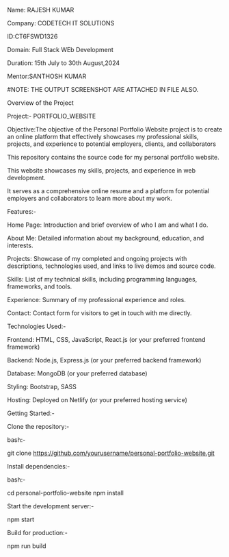 Name: RAJESH KUMAR

Company: CODETECH IT SOLUTIONS

ID:CT6FSWD1326

Domain: Full Stack WEb Development

Duration: 15th July to 30th August,2024

Mentor:SANTHOSH KUMAR

#NOTE: THE OUTPUT SCREENSHOT ARE ATTACHED IN FILE ALSO.


Overview of the Project

Project:- PORTFOLIO_WEBSITE 

Objective:The objective of the Personal Portfolio Website project is to create an online platform that effectively showcases my professional skills, projects, and experience to potential employers, clients, and collaborators
 
This repository contains the source code for my personal portfolio website. 

This website showcases my skills, projects, and experience in web development. 

It serves as a comprehensive online resume and a platform for potential employers and collaborators to learn more about my work.

Features:-

Home Page: Introduction and brief overview of who I am and what I do.

About Me: Detailed information about my background, education, and interests.

Projects: Showcase of my completed and ongoing projects with descriptions, technologies used, and links to live demos and source code.

Skills: List of my technical skills, including programming languages, frameworks, and tools.

Experience: Summary of my professional experience and roles.

Contact: Contact form for visitors to get in touch with me directly.

Technologies Used:-

Frontend: HTML, CSS, JavaScript, React.js (or your preferred frontend framework)

Backend: Node.js, Express.js (or your preferred backend framework)

Database: MongoDB (or your preferred database)

Styling: Bootstrap, SASS

Hosting: Deployed on Netlify (or your preferred hosting service)

Getting Started:-

Clone the repository:-

bash:-

git clone https://github.com/yourusername/personal-portfolio-website.git

Install dependencies:-

bash:-

cd personal-portfolio-website
npm install

Start the development server:-

npm start

Build for production:-

npm run build
